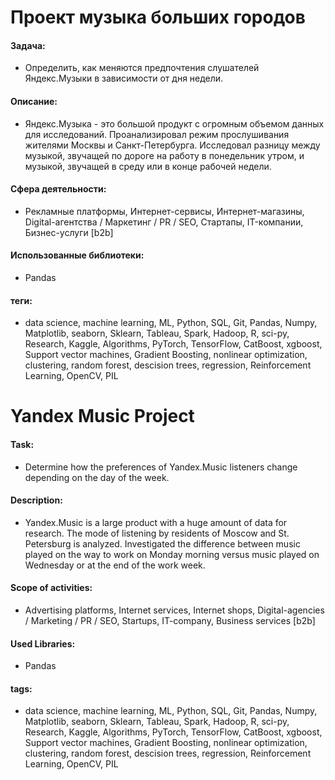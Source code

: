
# Проект музыка больших городов

#### Задача: 
- Определить, как меняются предпочтения слушателей Яндекс.Музыки в зависимости от дня недели.

#### Описание:
- Яндекс.Музыка - это большой продукт с огромным объемом данных для исследований. Проанализировал режим прослушивания жителями Москвы и Санкт-Петербурга. Исследовал разницу между музыкой, звучащей по дороге на работу в понедельник утром, и музыкой, звучащей в среду или в конце рабочей недели.

#### Сфера деятельности:
- Рекламные платформы, Интернет-сервисы, Интернет-магазины, Digital-агентства / Маркетинг / PR / SEO, Стартапы, IT-компании, Бизнес-услуги [b2b]

#### Использованные библиотеки:
- Pandas

#### теги:
- data science, machine learning, ML, Python, SQL, Git, Pandas, Numpy, Matplotlib, seaborn, Sklearn, Tableau, Spark, Hadoop, R, sci-py, Research, Kaggle, Algorithms, PyTorch, TensorFlow, CatBoost, xgboost, Support vector machines,  Gradient Boosting, nonlinear optimization, clustering, random forest, descision trees,  regression,  Reinforcement Learning, OpenCV, PIL



















# Yandex Music Project

#### Task: 
- Determine how the preferences of Yandex.Music listeners change depending on the day of the week.

#### Description:
- Yandex.Music is a large product with a huge amount of data for research. The mode of listening by residents of Moscow and St. Petersburg is analyzed. Investigated the difference between music played on the way to work on Monday morning versus music played on Wednesday or at the end of the work week.

#### Scope of activities:
- Advertising platforms, Internet services, Internet shops, Digital-agencies / Marketing / PR / SEO, Startups, IT-company, Business services [b2b]

#### Used Libraries:
- Pandas

#### tags:
- data science, machine learning, ML, Python, SQL, Git, Pandas, Numpy, Matplotlib, seaborn, Sklearn, Tableau, Spark, Hadoop, R, sci-py, Research, Kaggle, Algorithms, PyTorch, TensorFlow, CatBoost, xgboost, Support vector machines,  Gradient Boosting, nonlinear optimization, clustering, random forest, descision trees,  regression,  Reinforcement Learning, OpenCV, PIL
